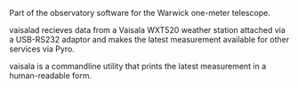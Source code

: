 Part of the observatory software for the Warwick one-meter telescope.

vaisalad recieves data from a Vaisala WXT520 weather station attached via a USB-RS232 adaptor and
makes the latest measurement available for other services via Pyro.

vaisala is a commandline utility that prints the latest measurement in a human-readable form.
